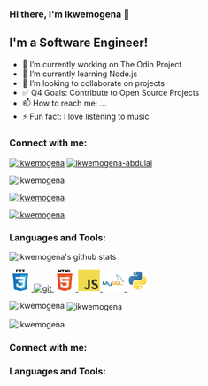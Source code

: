 ### Hi there, I'm Ikwemogena 👋

<!--
**Ikwemogena/ikwemogena** is a ✨ _special_ ✨ repository because its `README.md` (this file) appears on your GitHub profile.

- 💬 Ask me about ...
- 😄 Pronouns: ...
- 🤔 I’m looking for help with

<a href="https://www.leetcode.com/..." target="blank"><img align="center" src="https://raw.githubusercontent.com/rahuldkjain/github-profile-readme-generator/master/src/images/icons/Social/leet-code.svg" alt="..." height="30" width="40" /></a>
-->

## I'm a Software Engineer!
- 🔭 I’m currently working on The Odin Project
- 🌱 I’m currently learning Node.js
- 👯 I’m looking to collaborate on projects
- ✅ Q4 Goals: Contribute to Open Source Projects
- 📫 How to reach me: ...
- ⚡ Fun fact: I love listening to music


### Connect with me:
<p align="left">
<a href="https://twitter.com/ikwemogena" target="blank"><img align="center" src="https://raw.githubusercontent.com/rahuldkjain/github-profile-readme-generator/master/src/images/icons/Social/twitter.svg" alt="ikwemogena" height="30" width="40" /></a>
<a href="https://linkedin.com/in/ikwemogena-abdulai" target="blank"><img align="center" src="https://raw.githubusercontent.com/rahuldkjain/github-profile-readme-generator/master/src/images/icons/Social/linked-in-alt.svg" alt="ikwemogena-abdulai" height="30" width="40" /></a>
<p align="left"> <img src="https://komarev.com/ghpvc/?username=ikwemogena&label=Profile%20views&color=0e75b6&style=flat" alt="ikwemogena" /> </p>

<p align="left"> <a href="https://github.com/ryo-ma/github-profile-trophy"><img src="https://github-profile-trophy.vercel.app/?username=ikwemogena" alt="ikwemogena" /></a> </p>

<p align="left"> <a href="https://twitter.com/ikwemogena" target="blank"><img src="https://img.shields.io/twitter/follow/ikwemogena?logo=twitter&style=for-the-badge" alt="ikwemogena" /></a> </p>
</p>

### Languages and Tools:

![Ikwemogena's github stats](https://github-readme-stats.vercel.app/api?username=ikwemogena&show_icons=true&hide_border=true)


<p align="left"> <a href="https://www.w3schools.com/css/" target="_blank" rel="noreferrer"> <img src="https://raw.githubusercontent.com/devicons/devicon/master/icons/css3/css3-original-wordmark.svg" alt="css3" width="40" height="40"/> </a> <a href="https://git-scm.com/" target="_blank" rel="noreferrer"> <img src="https://www.vectorlogo.zone/logos/git-scm/git-scm-icon.svg" alt="git" width="40" height="40"/> </a> <a href="https://www.w3.org/html/" target="_blank" rel="noreferrer"> <img src="https://raw.githubusercontent.com/devicons/devicon/master/icons/html5/html5-original-wordmark.svg" alt="html5" width="40" height="40"/> </a> <a href="https://developer.mozilla.org/en-US/docs/Web/JavaScript" target="_blank" rel="noreferrer"> <img src="https://raw.githubusercontent.com/devicons/devicon/master/icons/javascript/javascript-original.svg" alt="javascript" width="40" height="40"/> </a> <a href="https://www.mysql.com/" target="_blank" rel="noreferrer"> <img src="https://raw.githubusercontent.com/devicons/devicon/master/icons/mysql/mysql-original-wordmark.svg" alt="mysql" width="40" height="40"/> </a> <a href="https://www.python.org" target="_blank" rel="noreferrer"> <img src="https://raw.githubusercontent.com/devicons/devicon/master/icons/python/python-original.svg" alt="python" width="40" height="40"/> </a> </p>

<p><img align="left" src="https://github-readme-stats.vercel.app/api/top-langs?username=ikwemogena&show_icons=true&locale=en&layout=compact" alt="ikwemogena" /></p>

<p>&nbsp;<img align="center" src="https://github-readme-stats.vercel.app/api?username=ikwemogena&show_icons=true&locale=en" alt="ikwemogena" /></p>

<p><img align="center" src="https://github-readme-streak-stats.herokuapp.com/?user=ikwemogena&" alt="ikwemogena" /></p>





<h3 align="left">Connect with me:</h3>


<h3 align="left">Languages and Tools:</h3>
